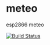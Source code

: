 # meteo
esp2866 meteo

[![Build Status](https://travis-ci.org/explicite/meteo.svg?branch=master)](https://travis-ci.org/explicite/meteo)
